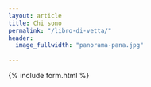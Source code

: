 ```yaml
---
layout: article
title: Chi sono
permalink: "/libro-di-vetta/"
header: 
  image_fullwidth: "panorama-pana.jpg"
  
---
```


{% include form.html %}